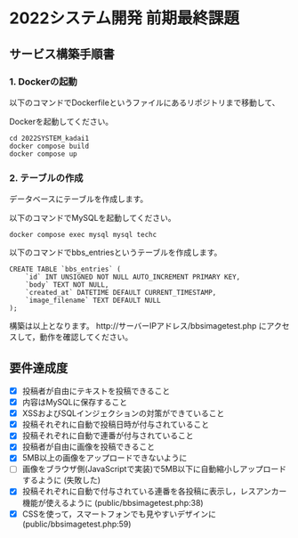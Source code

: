# 2022システム開発 前期最終課題

## サービス構築手順書

### 1. Dockerの起動

以下のコマンドでDockerfileというファイルにあるリポジトリまで移動して、

Dockerを起動してください。
```
cd 2022SYSTEM_kadai1
docker compose build
docker compose up
```
### 2. テーブルの作成

データベースにテーブルを作成します。

以下のコマンドでMySQLを起動してください。

```
docker compose exec mysql mysql techc
```
以下のコマンドでbbs_entriesというテーブルを作成します。

```
CREATE TABLE `bbs_entries` (
    `id` INT UNSIGNED NOT NULL AUTO_INCREMENT PRIMARY KEY,
    `body` TEXT NOT NULL,
    `created_at` DATETIME DEFAULT CURRENT_TIMESTAMP,
    `image_filename` TEXT DEFAULT NULL
);
```

構築は以上となります。
http://サーバーIPアドレス/bbsimagetest.php にアクセスして，動作を確認してください。

## 要件達成度
- [x] 投稿者が自由にテキストを投稿できること
- [x] 内容はMySQLに保存すること
- [x] XSSおよびSQLインジェクションの対策ができていること
- [x] 投稿それぞれに自動で投稿日時が付与されていること
- [x] 投稿それぞれに自動で連番が付与されていること
- [x] 投稿者が自由に画像を投稿できること
- [x] 5MB以上の画像をアップロードできないように
- [ ] 画像をブラウザ側(JavaScriptで実装)で5MB以下に自動縮小しアップロードするように (失敗した)
- [x] 投稿それぞれに自動で付与されている連番を各投稿に表示し，レスアンカー機能が使えるように (public/bbsimagetest.php:38)
- [x] CSSを使って，スマートフォンでも見やすいデザインに (public/bbsimagetest.php:59)
